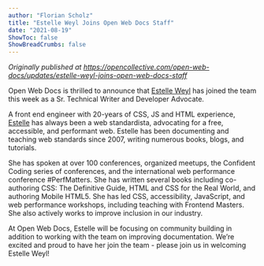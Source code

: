 ```yaml
---
author: "Florian Scholz"
title: "Estelle Weyl Joins Open Web Docs Staff"
date: "2021-08-19"
ShowToc: false
ShowBreadCrumbs: false
---
```


_Originally published at https://opencollective.com/open-web-docs/updates/estelle-weyl-joins-open-web-docs-staff_

Open Web Docs is thrilled to announce that [Estelle Weyl](http://twitter.com/estellevw) has joined the team this week as a Sr. Technical Writer and Developer Advocate.

A front end engineer with 20-years of CSS, JS and HTML experience, [Estelle](https://opencollective.com/redirect?url=http%3A%2F%2Festelle.github.io) has always been a web standardista, advocating for a free, accessible, and performant web. Estelle has been documenting and teaching web standards since 2007, writing numerous books, blogs, and tutorials.

She has spoken at over 100 conferences, organized meetups, the Confident Coding series of conferences, and the international web performance conference #PerfMatters. She has written several books including co-authoring CSS: The Definitive Guide, HTML and CSS for the Real World, and authoring Mobile HTML5. She has led CSS, accessibility, JavaScript, and web performance workshops, including teaching with Frontend Masters. She also actively works to improve inclusion in our industry.

At Open Web Docs, Estelle will be focusing on community building in addition to working with the team on improving documentation. We’re excited and proud to have her join the team - please join us in welcoming Estelle Weyl!